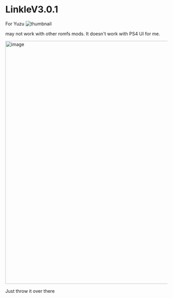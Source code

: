 # LinkleV3.0.1
For Yuzu 
![thumbnail](https://github.com/HamzaYslmn/LinkleV3.0.1/assets/78810304/929bce7f-a5eb-4c32-b137-0696b601ffe2)


may not work with other romfs mods. It doesn't work with PS4 UI for me. 


<img width="755" alt="image" src="https://github.com/HamzaYslmn/LinkleV3.0.1/assets/78810304/cd5f6cb1-a7b2-44ee-b122-1971cb39dda4">

Just throw it over there
